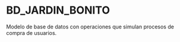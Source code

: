 # BD_JARDIN_BONITO
Modelo de base de datos con operaciones que simulan procesos de compra de usuarios.

